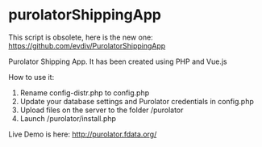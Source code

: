 # purolatorShippingApp

This script is obsolete, here is the new one:
https://github.com/evdiv/PurolatorShippingApp

Purolator Shipping App.
It has been created using PHP and Vue.js

How to use it:
1. Rename config-distr.php to config.php
2. Update your database settings and Purolator credentials in config.php
3. Upload files on the server to the folder /purolator
4. Launch /purolator/install.php 

Live Demo is here: http://purolator.fdata.org/
